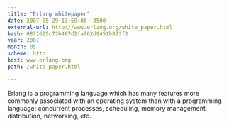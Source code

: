 ```yaml
---
title: "Erlang whitepaper"
date: 2007-05-29 13:59:06 -0500
external-url: http://www.erlang.org/white_paper.html
hash: 0871625c73b467d2faf62d9451b873f3
year: 2007
month: 05
scheme: http
host: www.erlang.org
path: /white_paper.html

---
```


Erlang is a programming language which has many features more commonly associated with an operating system than with a programming language: concurrent processes, scheduling, memory management, distribution, networking, etc.
